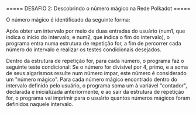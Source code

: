 ===== DESAFIO 2: Descobrindo o número mágico na Rede Polkadot =====

O número mágico é identificado da seguinte forma:

Após obter um intervalo por meio de duas entradas do usuário (num1, que indica o início do intervalo, e num2, que indica o fim
do intervalo), o programa entra numa estrutura de repetição for, a fim de percorrer cada número do intervalo e realizar os testes
condicionais desejados.

Dentro da estrutura de repetição for, para cada número, o programa faz o seguinte teste condicional: Se o número for divisível
por 4, primo, e a soma de seus algarismos resulte num número ímpar, este número é considerado um "número mágico". Para cada 
número mágico encontrado dentro do intervalo definido pelo usuário, o programa soma um à variável "contador", declarada e
inicializada anteriormente, e ao sair da estrutura de repetição for, o programa vai imprimir para o usuário quantos números
mágicos foram definidos naquele intervalo.
